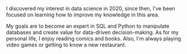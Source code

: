 I discovered my interest in data science in 2020, since then, I've been focused on learning how to improve my knowledge in this area.

My goals are to become an expert in SQL and Python to manipulate databases and create value for data-driven decision-making.
As for my personal life, I enjoy reading comics and books. Also, I'm always playing video games or getting to know a new restaurant.
